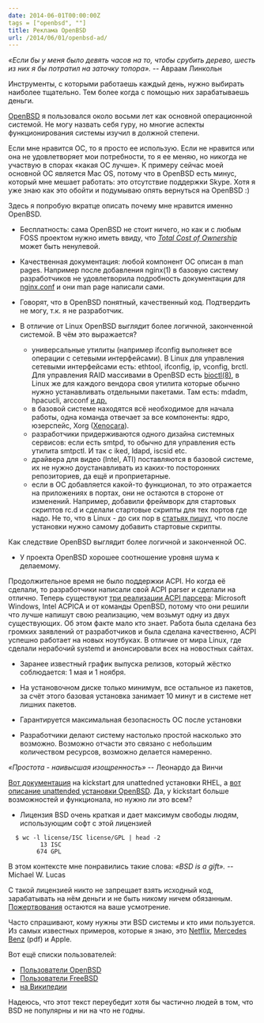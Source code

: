 ```yaml
---
date: 2014-06-01T00:00:00Z
tags = ["openbsd", ""]
title: Реклама OpenBSD
url: /2014/06/01/openbsd-ad/
---
```


*«Если бы у меня было девять часов на то, чтобы срубить дерево,
шесть из них я бы потратил на заточку топора».* -- Авраам Линкольн

Инструменты, с которыми работаешь каждый день, нужно выбирать наиболее тщательно.
Тем более когда с помощью них зарабатываешь деньги.

[OpenBSD](http://www.openbsd.org) я пользовался около восьми лет как основной
операционной системой. Не могу назвать себя гуру,
но многие аспекты функционирования системы изучил в должной степени.

Если мне нравится ОС, то я просто ее использую. Если не нравится или
она не удовлетворяет мои потребности, то я ее меняю, но никогда не участвую в спорах «какая ОС лучше».
К примеру сейчас моей основной ОС является Mac OS, потому что в OpenBSD есть минус,
который мне мешает работать: это отсутствие поддержки Skype. Хотя я уже знаю как это обойти
и подумываю опять вернуться на OpenBSD :)

Здесь я попробую вкратце описать почему мне нравится именно OpenBSD.

* Бесплатность: cама OpenBSD не стоит ничего, но как и с любым FOSS проектом
нужно иметь ввиду, что [*Total Cost of Ownership*](https://en.wikipedia.org/wiki/Total_cost_of_ownership)
может быть ненулевой.

* Качественная документация: любой компонент ОС описан в man pages. Например после добавления nginx(1) в
базовую систему разработчиков не удовлетворила подробность документации для [nginx.conf](http://www.openbsd.org/cgi-bin/man.cgi?query=nginx.conf&sektion=0&manpath=OpenBSD+Current&arch=amd64&format=html) и они man page написали сами.

* Говорят, что в OpenBSD понятный, качественный код. Подтвердить не могу, т.к. я не разработчик.

* В отличие от Linux OpenBSD выглядит более логичной, законченной системой.
В чём это выражается?
  * универсальные утилиты (например ifconfig выполняет все операции с сетевыми интерфейсами).
В Linux для управления сетевыми интерфейсами есть: ethtool, ifconfig, ip, vconfig, brctl.
Для управления RAID массивами в OpenBSD есть [bioctl(8)](http://www.openbsd.org/cgi-bin/man.cgi?query=bioctl&apropos=0&sektion=0&manpath=OpenBSD+Current&arch=i386&format=html), в Linux же для каждого вендора своя утилита
которые обычно нужно устанавливать отдельными пакетами. Там есть: mdadm, hpacucli, arcconf [и др.](https://wiki.debian.org/LinuxRaidForAdmins)
  * в базовой системе находятся всё необходимое для начала работы, одна команда отвечает
за все компоненты: ядро, юзерспейс, Xorg ([Xenocara](http://xenocara.org)).
  * разработчики придерживаются одного дизайна системных сервисов: если есть smtpd, то обычно для
управления есть утилита smtpctl. И так c iked, ldapd, iscsid etc.
  * драйвера для видео (Intel, ATI) поставляются в базовой системе, их не нужно доустанавливать
из каких-то посторонних репозиториев, да ещё и проприетарные.
  * если в ОС добавляется какой-то функционал, то это отражается на приложениях в портах,
они не остаются в стороне от изменений.
Например, добавили фреймворк для стартовых скриптов rc.d и сделали стартовые скрипты
для тех портов где надо. Не то, что в Linux - до сих пор в [статьях пишут](http://www.vmdoh.com/blog/centralizing-logs-lumberjack-logstash-and-elasticsearch), что после установки нужно самому добавить стартовые скрипты.

Как следствие OpenBSD выглядит более логичной и законченной ОС.

* У проекта OpenBSD хорошее соотношение уровня шума к делаемому.

Продолжительное время не было поддержки ACPI. Но когда её сделали,
то разработчики написали свой ACPI parser и сделали на отлично.
Теперь существуют [три реализации ACPI парсера](http://www.openbsd.org/papers/zzz-presentation.pdf):
Microsoft Windows, Intel ACPICA и от команды OpenBSD, потому что они решили что лучше напишут свою реализацию,
чем возьмут одну из двух существующих. Об этом факте мало кто знает. Работа была сделана
без громких заявлений от разработчиков и была сделана качественно, ACPI успешно работает на новых ноутбуках.
В отличие от мира Linux, где сделали нерабочий systemd и анонсировали всех на новостных сайтах.

* Заранее известный график выпуска релизов, который жёстко соблюдается: 1 мая и 1 ноября.

* На установочном диске только минимум, все остальное из пакетов,
за счёт этого базовая установка занимает 10 минут и в системе нет лишних пакетов.

* Гарантируется максимальная безопасность ОС после установки

* Разработчики делают систему настолько простой насколько это возможно.
Возможно отчасти это связано с небольшим количеством ресурсов, возможно делается намеренно.

*«Простота - наивысшая изощренность»* -- Леонардо да Винчи

[Вот документация](https://access.redhat.com/site/documentation/en-US/Red_Hat_Enterprise_Linux/6/html/Installation_Guide/ch-kickstart2.html) на kickstart для unattedned установки RHEL, а [вот описание unattended установки OpenBSD](http://www.openbsd.org/cgi-bin/man.cgi?query=autoinstall&manpath=OpenBSD%20Current&sektion=8&format=html). Да, у kickstart больше возможностей и функционала,
но нужно ли это всем?

* Лицензия BSD очень краткая и дает максимум свободы людям, использующим софт с этой лицензией

```
  $ wc -l license/ISC license/GPL | head -2
         13 ISC
        674 GPL
```

В этом контексте мне понравились такие слова: *«BSD is a gift».* -- Michael W. Lucas

С такой лицензией никто не запрещает взять исходный код, зарабатывать на нём деньги
и не быть никому ничем обязанным. [Пожертвования](http://www.openbsd.org/donations.html) остаются на ваше усмотрение.

Часто спрашивают, кому нужны эти BSD системы и кто ими пользуется.
Из самых известных примеров, которые я знаю, это [Netflix](https://www.netflix.com/openconnect/software),
[Mercedes Benz](http://www4.mercedes-benz.com/manual-cars/ba/foss/content/en/assets/FOSS_licences.pdf) (pdf) и Apple.

Вот ещё списки пользователей:

* [Пользователи OpenBSD](http://www.openbsd.org/users.html)
* [Пользователи FreeBSD](http://www.freebsd.org/commercial/)
* [на Википедии](https://en.wikipedia.org/wiki/List_of_products_based_on_FreeBSD)

Надеюсь, что этот текст переубедит хотя бы частично людей в том, что BSD не популярны
и ни на что не годны.
